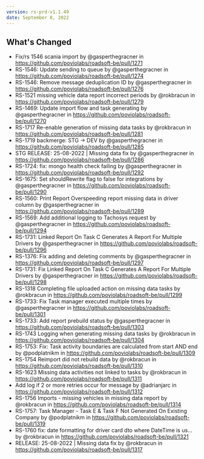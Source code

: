 ```yaml
---
version: rs-prd-v1.1.49
date: September 8, 2022
---
```


## What's Changed
* Fix/rs 1546 scania import by @gasperthegracner in https://github.com/poviolabs/roadsoft-be/pull/1271
* RS-1546: Update sending to queue by @gasperthegracner in https://github.com/poviolabs/roadsoft-be/pull/1274
* RS-1546: Remove message deduplication ID by @gasperthegracner in https://github.com/poviolabs/roadsoft-be/pull/1276
* RS-1521 missing vehicle data report incorrect periods by @rokbracun in https://github.com/poviolabs/roadsoft-be/pull/1279
* RS-1469: Update import flow and task generating by @gasperthegracner in https://github.com/poviolabs/roadsoft-be/pull/1270
* RS-1717 Re-enable generation of missing data tasks by @rokbracun in https://github.com/poviolabs/roadsoft-be/pull/1281
* RS-1719 backmerge: STG -> DEV by @gasperthegracner in https://github.com/poviolabs/roadsoft-be/pull/1285
* STG RELEASE: 25-08-2022 | Missing data fix by @gasperthegracner in https://github.com/poviolabs/roadsoft-be/pull/1286
* RS-1724: fix: mongo health check failing by @gasperthegracner in https://github.com/poviolabs/roadsoft-be/pull/1292
* RS-1675: Set shouldRewrite flag to false for integrations by @gasperthegracner in https://github.com/poviolabs/roadsoft-be/pull/1290
* RS-1560: Print Report Overspeeding report missing data in driver column by @gasperthegracner in https://github.com/poviolabs/roadsoft-be/pull/1289
* RS-1569: Add additional logging to Tachosys request by @gasperthegracner in https://github.com/poviolabs/roadsoft-be/pull/1294
* RS-1731: Linked Report On Task C Generates A Report For Multiple Drivers by @gasperthegracner in https://github.com/poviolabs/roadsoft-be/pull/1296
* RS-1376: Fix adding and deleting comments by @gasperthegracner in https://github.com/poviolabs/roadsoft-be/pull/1297
* RS-1731: Fix Linked Report On Task C Generates A Report For Multiple Drivers by @gasperthegracner in https://github.com/poviolabs/roadsoft-be/pull/1298
* RS-1318 Completing file uploaded action on missing data tasks by @rokbracun in https://github.com/poviolabs/roadsoft-be/pull/1299
* RS-1733: Fix Task manager executed multiple times by @gasperthegracner in https://github.com/poviolabs/roadsoft-be/pull/1301
* RS-1733: Add report prebuild status by @gasperthegracner in https://github.com/poviolabs/roadsoft-be/pull/1303
* RS-1743 Logging when generating missing data tasks by @rokbracun in https://github.com/poviolabs/roadsoft-be/pull/1304
* RS-1753: Fix: Task activity boundaries are calculated from start AND end by @podplatnikm in https://github.com/poviolabs/roadsoft-be/pull/1309
* RS-1754 Reimport did not rebuild data by @rokbracun in https://github.com/poviolabs/roadsoft-be/pull/1310
* RS-1623 Missing data activities not linked to tasks by @rokbracun in https://github.com/poviolabs/roadsoft-be/pull/1311
* Add log if 2 or more retries occur for message by @adrianjarc in https://github.com/poviolabs/roadsoft-be/pull/1312
* RS-1756 Imports - missing vehicles in missing data report by @rokbracun in https://github.com/poviolabs/roadsoft-be/pull/1314
* RS-1757: Task Manager - Task E & Task F Not Generated On Existing Company by @podplatnikm in https://github.com/poviolabs/roadsoft-be/pull/1319
* RS-1760 fix: date formatting for driver card dto where DateTime is us… by @rokbracun in https://github.com/poviolabs/roadsoft-be/pull/1321
* RELEASE: 25-08-2022 | Missing data fix by @rokbracun in https://github.com/poviolabs/roadsoft-be/pull/1317